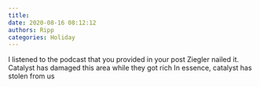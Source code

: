 ```yaml
---
title: 
date: 2020-08-16 08:12:12
authors: Ripp
categories: Holiday
---
```


 I listened to the podcast that you provided in your post
Ziegler nailed it.    Catalyst has damaged this area while they got rich
In essence, catalyst has stolen from us